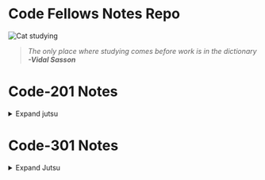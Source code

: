 # Code Fellows Notes Repo


![Cat studying](https://pbs.twimg.com/media/EcV0D7XX0AQj-1-?format=jpg&name=small)
> *The only place where studying comes before work is in the dictionary*
> ***-Vidal Sasson***


# Code-201 Notes
<details>
  <summary>Expand jutsu</summary>

### [201-Notes-01](Code-201/class-01.md)
### [201-Notes-02](Code-201/Class-02.md)
### [201-Notes-03](Code-201/Class-03.md)
### [201-Notes-04](Code-201/Class-04.md)
### [201-Notes-05](Code-201/Class-05.md)
### [201-Notes-06](Code-201/Class-06.md)
### [201-Notes-07](Code-201/class-07.md)
### [201-Notes-08](Code-201/class-08.md)
### [201-Notes-09](Code-201/class-09.md)
### [201-Notes-10](Code-201/class-10.md)
### [201-Notes-11](Code-201/class-11.md)
### [201-Notes-12](Code-201/class-12.md)
### [201-Notes-13](Code-201/class-13.md)
### [201-Notes-14a](Code-201/class-14a.md)
### [201-Notes-14b](Code-201/class-14b.md)

</details>

# Code-301 Notes

<details>
  <summary>Expand Jutsu</summary>

### [301-Notes-01](Code-201/class-01.md)
### 301-Notes-02 - locked
### 301-Notes-03 - locked
### 301-Notes-04 - locked
### 301-Notes-05 - locked
### 301-Notes-06 - locked
### 301-Notes-07 - locked
### 301-Notes-08 - locked
### 301-Notes-09 - locked
### 301-Notes-10 - locked
### 301-Notes-11 - locked
### 301-Notes-12 - locked
### 301-Notes-13 - locked
### 301-Notes-14 - locked
### 301-Notes-15 - locked




</details>






    
                  
    

          
            
